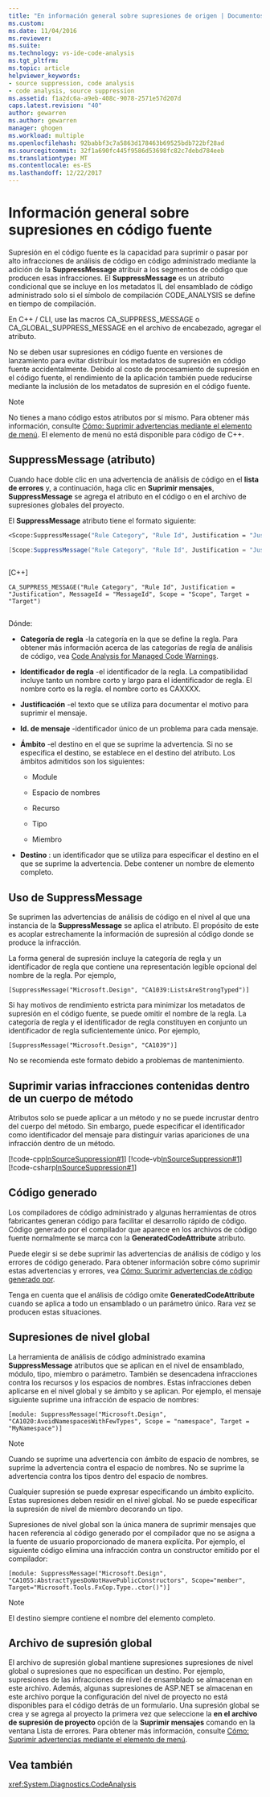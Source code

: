 ```yaml
---
title: "En información general sobre supresiones de origen | Documentos de Microsoft"
ms.custom: 
ms.date: 11/04/2016
ms.reviewer: 
ms.suite: 
ms.technology: vs-ide-code-analysis
ms.tgt_pltfrm: 
ms.topic: article
helpviewer_keywords:
- source suppression, code analysis
- code analysis, source suppression
ms.assetid: f1a2dc6a-a9eb-408c-9078-2571e57d207d
caps.latest.revision: "40"
author: gewarren
ms.author: gewarren
manager: ghogen
ms.workload: multiple
ms.openlocfilehash: 92babbf3c7a5863d178463b69525bdb722bf28ad
ms.sourcegitcommit: 32f1a690fc445f9586d53698fc82c7debd784eeb
ms.translationtype: MT
ms.contentlocale: es-ES
ms.lasthandoff: 12/22/2017
---
```

# <a name="in-source-suppression-overview"></a>Información general sobre supresiones en código fuente
Supresión en el código fuente es la capacidad para suprimir o pasar por alto infracciones de análisis de código en código administrado mediante la adición de la **SuppressMessage** atribuir a los segmentos de código que producen esas infracciones. El **SuppressMessage** es un atributo condicional que se incluye en los metadatos IL del ensamblado de código administrado solo si el símbolo de compilación CODE_ANALYSIS se define en tiempo de compilación.  
  
 En C++ / CLI, use las macros CA_SUPPRESS_MESSAGE o CA_GLOBAL_SUPPRESS_MESSAGE en el archivo de encabezado, agregar el atributo.  
  
 No se deben usar supresiones en código fuente en versiones de lanzamiento para evitar distribuir los metadatos de supresión en código fuente accidentalmente. Debido al costo de procesamiento de supresión en el código fuente, el rendimiento de la aplicación también puede reducirse mediante la inclusión de los metadatos de supresión en el código fuente.  
  
> [!NOTE]
>  No tienes a mano código estos atributos por sí mismo. Para obtener más información, consulte [Cómo: Suprimir advertencias mediante el elemento de menú](../code-quality/how-to-suppress-warnings-by-using-the-menu-item.md). El elemento de menú no está disponible para código de C++.  
  
## <a name="suppressmessage-attribute"></a>SuppressMessage (atributo)  
 Cuando hace doble clic en una advertencia de análisis de código en el **lista de errores** y, a continuación, haga clic en **Suprimir mensajes**, **SuppressMessage** se agrega el atributo en el código o en el archivo de supresiones globales del proyecto.  
  
 El **SuppressMessage** atributo tiene el formato siguiente:  
  
```vb  
<Scope:SuppressMessage("Rule Category", "Rule Id", Justification = "Justification", MessageId = "MessageId", Scope = "Scope", Target = "Target")>  
```  
  
```csharp  
[Scope:SuppressMessage("Rule Category", "Rule Id", Justification = "Justification", MessageId = "MessageId", Scope = "Scope", Target = "Target")]  
  
```  
  
 [C++]  
  
```  
CA_SUPPRESS_MESSAGE("Rule Category", "Rule Id", Justification = "Justification", MessageId = "MessageId", Scope = "Scope", Target = "Target")  
  
```  
  
 Dónde:  
  
-   **Categoría de regla** -la categoría en la que se define la regla. Para obtener más información acerca de las categorías de regla de análisis de código, vea [Code Analysis for Managed Code Warnings](../code-quality/code-analysis-for-managed-code-warnings.md).  
  
-   **Identificador de regla** -el identificador de la regla. La compatibilidad incluye tanto un nombre corto y largo para el identificador de regla. El nombre corto es la regla. el nombre corto es CAXXXX.  
  
-   **Justificación** -el texto que se utiliza para documentar el motivo para suprimir el mensaje.  
  
-   **Id. de mensaje** -identificador único de un problema para cada mensaje.  
  
-   **Ámbito** -el destino en el que se suprime la advertencia. Si no se especifica el destino, se establece en el destino del atributo. Los ámbitos admitidos son los siguientes:  
  
    -   Module  
  
    -   Espacio de nombres  
  
    -   Recurso  
  
    -   Tipo  
  
    -   Miembro  
  
-   **Destino** : un identificador que se utiliza para especificar el destino en el que se suprime la advertencia. Debe contener un nombre de elemento completo.  
  
## <a name="suppressmessage-usage"></a>Uso de SuppressMessage  
 Se suprimen las advertencias de análisis de código en el nivel al que una instancia de la **SuppressMessage** se aplica el atributo. El propósito de este es acoplar estrechamente la información de supresión al código donde se produce la infracción.  
  
 La forma general de supresión incluye la categoría de regla y un identificador de regla que contiene una representación legible opcional del nombre de la regla. Por ejemplo,  
  
 `[SuppressMessage("Microsoft.Design", "CA1039:ListsAreStrongTyped")]`  
  
 Si hay motivos de rendimiento estricta para minimizar los metadatos de supresión en el código fuente, se puede omitir el nombre de la regla. La categoría de regla y el identificador de regla constituyen en conjunto un identificador de regla suficientemente único. Por ejemplo,  
  
 `[SuppressMessage("Microsoft.Design", "CA1039")]`  
  
 No se recomienda este formato debido a problemas de mantenimiento.  
  
## <a name="suppressing-multiple-violations-within-a-method-body"></a>Suprimir varias infracciones contenidas dentro de un cuerpo de método  
 Atributos solo se puede aplicar a un método y no se puede incrustar dentro del cuerpo del método. Sin embargo, puede especificar el identificador como identificador del mensaje para distinguir varias apariciones de una infracción dentro de un método.  
  
 [!code-cpp[InSourceSuppression#1](../code-quality/codesnippet/CPP/in-source-suppression-overview_1.cpp)]
 [!code-vb[InSourceSuppression#1](../code-quality/codesnippet/VisualBasic/in-source-suppression-overview_1.vb)]
 [!code-csharp[InSourceSuppression#1](../code-quality/codesnippet/CSharp/in-source-suppression-overview_1.cs)]  
  
## <a name="generated-code"></a>Código generado  
 Los compiladores de código administrado y algunas herramientas de otros fabricantes generan código para facilitar el desarrollo rápido de código. Código generado por el compilador que aparece en los archivos de código fuente normalmente se marca con la **GeneratedCodeAttribute** atributo.  
  
 Puede elegir si se debe suprimir las advertencias de análisis de código y los errores de código generado. Para obtener información sobre cómo suprimir estas advertencias y errores, vea [Cómo: Suprimir advertencias de código generado por](../code-quality/how-to-suppress-code-analysis-warnings-for-generated-code.md).  
  
 Tenga en cuenta que el análisis de código omite **GeneratedCodeAttribute** cuando se aplica a todo un ensamblado o un parámetro único. Rara vez se producen estas situaciones.  
  
## <a name="global-level-suppressions"></a>Supresiones de nivel global  
 La herramienta de análisis de código administrado examina **SuppressMessage** atributos que se aplican en el nivel de ensamblado, módulo, tipo, miembro o parámetro. También se desencadena infracciones contra los recursos y los espacios de nombres. Estas infracciones deben aplicarse en el nivel global y se ámbito y se aplican. Por ejemplo, el mensaje siguiente suprime una infracción de espacio de nombres:  
  
 `[module: SuppressMessage("Microsoft.Design", "CA1020:AvoidNamespacesWithFewTypes", Scope = "namespace", Target = "MyNamespace")]`  
  
> [!NOTE]
>  Cuando se suprime una advertencia con ámbito de espacio de nombres, se suprime la advertencia contra el espacio de nombres. No se suprime la advertencia contra los tipos dentro del espacio de nombres.  
  
 Cualquier supresión se puede expresar especificando un ámbito explícito. Estas supresiones deben residir en el nivel global. No se puede especificar la supresión de nivel de miembro decorando un tipo.  
  
 Supresiones de nivel global son la única manera de suprimir mensajes que hacen referencia al código generado por el compilador que no se asigna a la fuente de usuario proporcionado de manera explícita. Por ejemplo, el siguiente código elimina una infracción contra un constructor emitido por el compilador:  
  
 `[module: SuppressMessage("Microsoft.Design", "CA1055:AbstractTypesDoNotHavePublicConstructors", Scope="member", Target="Microsoft.Tools.FxCop.Type..ctor()")]`  
  
> [!NOTE]
>  El destino siempre contiene el nombre del elemento completo.  
  
## <a name="global-suppression-file"></a>Archivo de supresión global  
 El archivo de supresión global mantiene supresiones supresiones de nivel global o supresiones que no especifican un destino. Por ejemplo, supresiones de las infracciones de nivel de ensamblado se almacenan en este archivo. Además, algunas supresiones de ASP.NET se almacenan en este archivo porque la configuración del nivel de proyecto no está disponibles para el código detrás de un formulario. Una supresión global se crea y se agrega al proyecto la primera vez que seleccione la **en el archivo de supresión de proyecto** opción de la **Suprimir mensajes** comando en la ventana Lista de errores. Para obtener más información, consulte [Cómo: Suprimir advertencias mediante el elemento de menú](../code-quality/how-to-suppress-warnings-by-using-the-menu-item.md).  
  
## <a name="see-also"></a>Vea también  
 <xref:System.Diagnostics.CodeAnalysis>